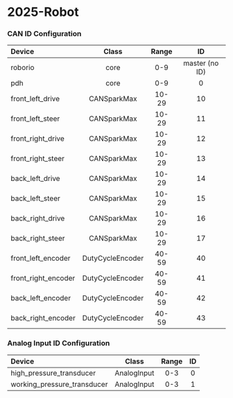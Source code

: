 # 2025-Robot

### CAN ID Configuration ###
| Device | Class | Range | ID |
|:-|:-:|:-:|:-:|
| roborio | core | 0-9 | master (no ID) |
| pdh | core | 0-9 | 0
| front_left_drive | CANSparkMax | 10-29 | 10 |
| front_left_steer | CANSparkMax | 10-29 | 11 |
| front_right_drive | CANSparkMax | 10-29 | 12 |
| front_right_steer | CANSparkMax | 10-29 | 13 |
| back_left_drive | CANSparkMax | 10-29 | 14 |
| back_left_steer | CANSparkMax | 10-29 | 15 |
| back_right_drive | CANSparkMax | 10-29 | 16 |
| back_right_steer | CANSparkMax | 10-29 | 17 |
| front_left_encoder | DutyCycleEncoder | 40-59 | 40 |
| front_right_encoder | DutyCycleEncoder | 40-59 | 41 |
| back_left_encoder | DutyCycleEncoder | 40-59 | 42 |
| back_right_encoder | DutyCycleEncoder | 40-59 | 43 |


### Analog Input ID Configuration ###
| Device | Class | Range | ID |
|:-|:-:|:-:|:-:|
| high_pressure_transducer | AnalogInput | 0-3 | 0 |
| working_pressure_transducer | AnalogInput | 0-3 | 1 |